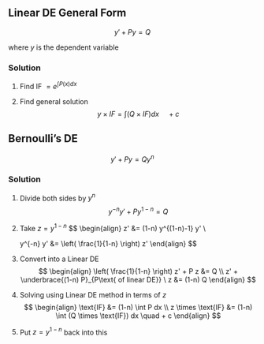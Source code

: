 ## Linear DE General Form

$$
y' + P y = Q
$$

where $y$ is the dependent variable

### Solution

1. Find IF $= e^{\int P(x) dx}$

2. Find general solution
   $$
   y \times IF = \int \Big( Q \times IF \Big) dx \quad + c
   $$
   

## Bernoulli’s DE

$$
y' + P y = Q y^n
$$

### Solution

1. Divide both sides by $y^n$
   $$
   y^{-n} y' + P y^{1-n} = Q
   $$
   
1. Take $z = y^{1-n}$
   $$
   \begin{align}
   z'
   &= (1-n) y^{(1-n)-1} y' \\   
   
   y^{-n} y' &=
   \left( \frac{1}{1-n} \right) z'
   \end{align}
   $$
   
1. Convert into a Linear DE
   $$
   \begin{align}
   \left( \frac{1}{1-n} \right) z' + P z
   &= Q \\   
   z' + \underbrace{(1-n) P}_{P\text{ of linear DE}} \ z
   &= (1-n) Q
   \end{align}
   $$
   
1. Solving using Linear DE method in terms of $z$
   $$
   \begin{align}
   \text{IF} &= (1-n) \int P dx \\   z \times \text{IF} &= (1-n) \int (Q \times \text{IF}) dx \quad + c
   \end{align}
   $$
   
1. Put $z = y^{1-n}$ back into this
